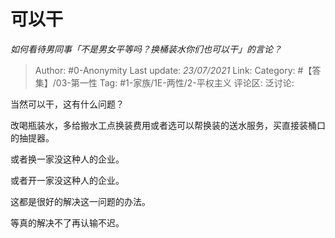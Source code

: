 # 可以干
*如何看待男同事「不是男女平等吗？换桶装水你们也可以干」的言论？*

> Author: #0-Anonymity
> Last update: *23/07/2021*
> Link:
> Category: #【答集】/03-第一性
> Tag: #1-家族/1E-两性/2-平权主义
> 评论区:
> 泛讨论:

当然可以干，这有什么问题？

改喝瓶装水，多给搬水工点换装费用或者选可以帮换装的送水服务，买直接装桶口的抽提器。

或者换一家没这种人的企业。

或者开一家没这种人的企业。

这都是很好的解决这一问题的办法。

等真的解决不了再认输不迟。
